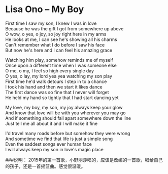 Lisa Ono – My Boy
==================

First time I saw my son, I knew I was in love  
Because he was the gift I got from somewhere up above  
O wow, o yes, o joy, so joy right here in my arms  
He looks at me, I can see he's showing all his charms  
Can't remember what I do before I saw his face  
But now he's here and I can feel his amazing grace

Watching him play, somehow reminds me of myself  
Once upon a different time when I was someone else  
O me, o my, I feel so high every single day  
O yes, o lay, my lord yea yea watching my son play  
First time he'd walk detours I step in to a chance  
I took his hand and then we start it likes dance  
The first dance was so fine that I never will forget  
He held my hand so tightly that I had start dancing yet

My love, my boy, my son, my joy always keep your glow  
And know that love will be with you wherever you may go  
And if something should fall apart somewhere down the line  
Just tell me all about it and I will make it fine

I'd travel many roads before but somehow they were wrong  
And sometime we find that life is just a simple song  
Even the saddest songs ever human face  
I will always keep my son in love's magic place

###说明：
2015年的第一首歌，小野丽莎唱的，应该是改编的一首歌，唱给自己的孩子，还是一首摇篮曲。感觉很温暖。

